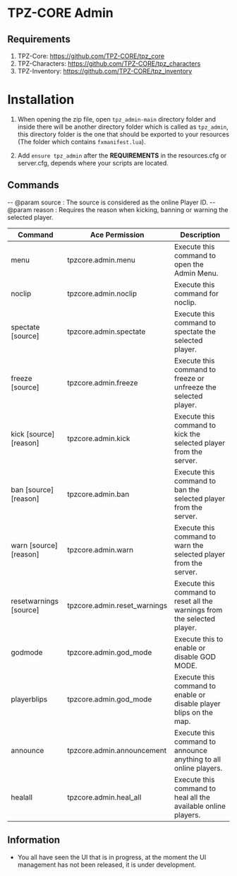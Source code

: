 # TPZ-CORE Admin

## Requirements

1. TPZ-Core: https://github.com/TPZ-CORE/tpz_core
2. TPZ-Characters: https://github.com/TPZ-CORE/tpz_characters
3. TPZ-Inventory: https://github.com/TPZ-CORE/tpz_inventory

# Installation

1. When opening the zip file, open `tpz_admin-main` directory folder and inside there will be another directory folder which is called as `tpz_admin`, this directory folder is the one that should be exported to your resources (The folder which contains `fxmanifest.lua`).

2. Add `ensure tpz_admin` after the **REQUIREMENTS** in the resources.cfg or server.cfg, depends where your scripts are located.

## Commands 

-- @param source : The source is considered as the online Player ID.
-- @param reason : Requires the reason when kicking, banning or warning the selected player.

| Command                  | Ace Permission                     | Description                                                              |
|--------------------------|------------------------------------|--------------------------------------------------------------------------|
| menu                     | tpzcore.admin.menu                 | Execute this command to open the Admin Menu.                             |
| noclip                   | tpzcore.admin.noclip               | Execute this command for noclip.                                         |
| spectate [source]        | tpzcore.admin.spectate             | Execute this command to spectate the selected player.                    |
| freeze [source]          | tpzcore.admin.freeze               | Execute this command to freeze or unfreeze the selected player.          |
| kick [source] [reason]   | tpzcore.admin.kick                 | Execute this command to kick the selected player from the server.        |
| ban [source] [reason]    | tpzcore.admin.ban                  | Execute this command to ban the selected player from the server.         |
| warn [source] [reason]   | tpzcore.admin.warn                 | Execute this command to warn the selected player from the server.        |
| resetwarnings [source]   | tpzcore.admin.reset_warnings       | Execute this command to reset all the warnings from the selected player. |
| godmode                  | tpzcore.admin.god_mode             | Execute this to enable or disable GOD MODE.                              |
| playerblips              | tpzcore.admin.god_mode             | Execute this command to enable or disable player blips on the map.       |
| announce                 | tpzcore.admin.announcement         | Execute this command to announce anything to all online players.         |
| healall                  | tpzcore.admin.heal_all             | Execute this command to heal all the available online players.           |

## Information

- You all have seen the UI that is in progress, at the moment the UI management has not been released, it is under development.
